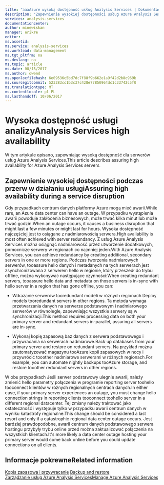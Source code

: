 ```yaml
---
title: "aaaAzure wysoką dostępność usług Analysis Services | Dokumentacja firmy Microsoft"
description: "Zapewnienie wysokiej dostępności usług Azure Analysis Services."
services: analysis-services
documentationcenter: 
author: minewiskan
manager: erikre
editor: 
ms.assetid: 
ms.service: analysis-services
ms.workload: data-management
ms.tgt_pltfrm: na
ms.devlang: na
ms.topic: article
ms.date: 08/15/2017
ms.author: owend
ms.openlocfilehash: 6e09536c5bd7dc7f88f9b662e1a9f42d2b8c969b
ms.sourcegitcommit: 523283cc1b3c37c428e77850964dc1c33742c5f0
ms.translationtype: MT
ms.contentlocale: pl-PL
ms.lasthandoff: 10/06/2017
---
```

# <a name="analysis-services-high-availability"></a><span data-ttu-id="b6195-103">Wysoka dostępność usługi analizy</span><span class="sxs-lookup"><span data-stu-id="b6195-103">Analysis Services high availability</span></span>
<span data-ttu-id="b6195-104">W tym artykule opisano, zapewniając wysoką dostępność dla serwerów usług Azure Analysis Services.</span><span class="sxs-lookup"><span data-stu-id="b6195-104">This article describes assuring high availability for Azure Analysis Services servers.</span></span> 


## <a name="assuring-high-availability-during-a-service-disruption"></a><span data-ttu-id="b6195-105">Zapewnienie wysokiej dostępności podczas przerw w działaniu usługi</span><span class="sxs-lookup"><span data-stu-id="b6195-105">Assuring high availability during a service disruption</span></span>
<span data-ttu-id="b6195-106">Gdy przypadkach centrum danych platformy Azure mogą mieć awarii.</span><span class="sxs-lookup"><span data-stu-id="b6195-106">While rare, an Azure data center can have an outage.</span></span> <span data-ttu-id="b6195-107">W przypadku wystąpienia awarii powoduje zakłócenia biznesowych, może trwać kilka minut lub może trwać godzin.</span><span class="sxs-lookup"><span data-stu-id="b6195-107">When an outage occurs, it causes a business disruption that might last a few minutes or might last for hours.</span></span> <span data-ttu-id="b6195-108">Wysoka dostępność najczęściej jest to osiągane z nadmiarowością serwera.</span><span class="sxs-lookup"><span data-stu-id="b6195-108">High availability is most often achieved with server redundancy.</span></span> <span data-ttu-id="b6195-109">Z usług Azure Analysis Services można osiągnąć nadmiarowość przez utworzenie dodatkowych, pomocnicze serwery w regionach co najmniej jeden.</span><span class="sxs-lookup"><span data-stu-id="b6195-109">With Azure Analysis Services, you can achieve redundancy by creating additional, secondary servers in one or more regions.</span></span> <span data-ttu-id="b6195-110">Podczas tworzenia nadmiarowych serwerów, tooassure hello danych i metadanych na tych serwerach jest zsynchronizowana z serwerem hello w regionie, który przeszedł do trybu offline, można wykonywać następujące czynności:</span><span class="sxs-lookup"><span data-stu-id="b6195-110">When creating redundant servers, tooassure hello data and metadata on those servers is in-sync with hello server in a region that has gone offline, you can:</span></span>

* <span data-ttu-id="b6195-111">Wdrażanie serwerów tooredundant modeli w różnych regionach.</span><span class="sxs-lookup"><span data-stu-id="b6195-111">Deploy models tooredundant servers in other regions.</span></span> <span data-ttu-id="b6195-112">Ta metoda wymaga przetwarzania danych na serwerze podstawowym i nadmiarowego serwerów w równolegle, zapewniając wszystkie serwery są w synchronizacji.</span><span class="sxs-lookup"><span data-stu-id="b6195-112">This method requires processing data on both your primary server and redundant servers in-parallel, assuring all servers are in-sync.</span></span>

* <span data-ttu-id="b6195-113">Wykonaj kopię zapasową baz danych z serwera podstawowego i przywracania na serwerach nadmiarowe.</span><span class="sxs-lookup"><span data-stu-id="b6195-113">Back up databases from your primary server and restore on redundant servers.</span></span> <span data-ttu-id="b6195-114">Na przykład można zautomatyzować magazynu tooAzure kopii zapasowych w nocy i przywrócić tooother nadmiarowe serwerami w różnych regionach.</span><span class="sxs-lookup"><span data-stu-id="b6195-114">For example, you can automate nightly backups tooAzure storage, and restore tooother redundant servers in other regions.</span></span> 

<span data-ttu-id="b6195-115">W obu przypadkach Jeśli serwer podstawowy ulegnie awarii, należy zmienić hello parametry połączenia w programie reporting server toohello tooconnect klientów w różnych regionalnych centrach danych.</span><span class="sxs-lookup"><span data-stu-id="b6195-115">In either case, if your primary server experiences an outage, you must change hello connection strings in reporting clients tooconnect toohello server in a different regional datacenter.</span></span> <span data-ttu-id="b6195-116">Tej zmiany należy traktować jako ostateczność i występuje tylko w przypadku awarii centrum danych w wyniku katastrofy regionalne.</span><span class="sxs-lookup"><span data-stu-id="b6195-116">This change should be considered a last resort and only if a catastrophic regional data center outage occurs.</span></span> <span data-ttu-id="b6195-117">Jest bardziej prawdopodobne, awarii centrum danych podstawowego serwera hostingu przybyły trybu online przed można zaktualizować połączenia na wszystkich klientach.</span><span class="sxs-lookup"><span data-stu-id="b6195-117">It's more likely a data center outage hosting your primary server would come back online before you could update connections on all clients.</span></span> 



## <a name="related-information"></a><span data-ttu-id="b6195-118">Informacje pokrewne</span><span class="sxs-lookup"><span data-stu-id="b6195-118">Related information</span></span>
<span data-ttu-id="b6195-119">[Kopia zapasowa i przywracanie](analysis-services-backup.md) </span><span class="sxs-lookup"><span data-stu-id="b6195-119">[Backup and restore](analysis-services-backup.md) </span></span>  
[<span data-ttu-id="b6195-120">Zarządzanie usług Azure Analysis Services</span><span class="sxs-lookup"><span data-stu-id="b6195-120">Manage Azure Analysis Services</span></span>](analysis-services-manage.md) 

